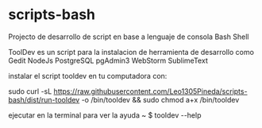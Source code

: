 # scripts-bash
Projecto de desarrollo de script en base a lenguaje de consola Bash Shell

ToolDev es un script para la instalacion de herramienta de desarrollo como 
	Gedit
	NodeJs
	PostgreSQL
	pgAdmin3
	WebStorm
	SublimeText

instalar el script tooldev en tu computadora con:

sudo curl -sL https://raw.githubusercontent.com/Leo1305Pineda/scripts-bash/dist/run-tooldev -o /bin/tooldev && sudo chmod a+x /bin/tooldev

ejecutar en la terminal para ver la ayuda  ~ $ tooldev --help
